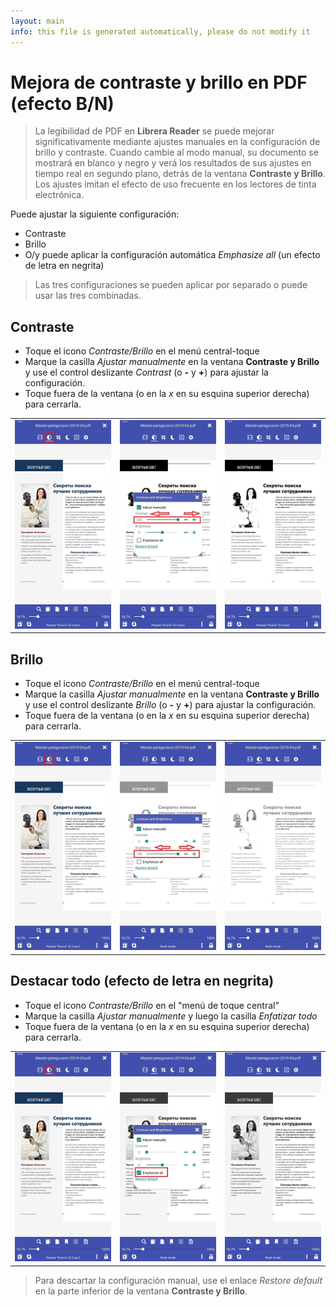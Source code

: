 ```yaml
---
layout: main
info: this file is generated automatically, please do not modify it
---
```


# Mejora de contraste y brillo en PDF (efecto B/N)

> La legibilidad de PDF en **Librera Reader** se puede mejorar significativamente mediante ajustes manuales en la configuración de brillo y contraste. Cuando cambie al modo manual, su documento se mostrará en blanco y negro y verá los resultados de sus ajustes en tiempo real en segundo plano, detrás de la ventana **Contraste y Brillo**.
> Los ajustes imitan el efecto de uso frecuente en los lectores de tinta electrónica.

Puede ajustar la siguiente configuración:
* Contraste
* Brillo
* O/y puede aplicar la configuración automática _Emphasize all_ (un efecto de letra en negrita)

> Las tres configuraciones se pueden aplicar por separado o puede usar las tres combinadas.

## Contraste
* Toque el icono _Contraste/Brillo_ en el menú central-toque
* Marque la casilla _Ajustar manualmente_ en la ventana **Contraste y Brillo** y use el control deslizante _Contrast_ (o **-** y **+**) para ajustar la configuración.
* Toque fuera de la ventana (o en la _x_ en su esquina superior derecha) para cerrarla.

||||
|-|-|-|
|![](10.jpg)|![](11.jpg)|![](12.jpg)|

## Brillo
* Toque el icono _Contraste/Brillo_ en el menú central-toque
* Marque la casilla _Ajustar manualmente_ en la ventana **Contraste y Brillo** y use el control deslizante _Brillo_ (o **-** y **+**) para ajustar la configuración.
* Toque fuera de la ventana (o en la _x_ en su esquina superior derecha) para cerrarla.

||||
|-|-|-|
|![](20.jpg)|![](21.jpg)|![](222.jpg)|

## Destacar todo (efecto de letra en negrita)
* Toque el icono _Contraste/Brillo_ en el &quot;menú de toque central&quot;
* Marque la casilla _Ajustar manualmente_ y luego la casilla _Enfatizar todo_
* Toque fuera de la ventana (o en la _x_ en su esquina superior derecha) para cerrarla.

||||
|-|-|-|
|![](30.jpg)|![](31.jpg)|![](32.jpg)|

> Para descartar la configuración manual, use el enlace _Restore default_ en la parte inferior de la ventana **Contraste y Brillo**.
